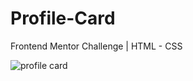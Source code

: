# Profile-Card
Frontend Mentor Challenge | HTML  - CSS


![profile card](https://raw.githubusercontent.com/emiandd/Profile-Card/aa7c79bc78087baf52f143b079e82d193886bcbb/img/Screenshot%20-%20Profile%20Card%20Component%20-%20desktop%20version.png)
